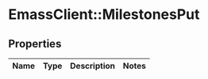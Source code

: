 # EmassClient::MilestonesPut

## Properties
Name | Type | Description | Notes
------------ | ------------- | ------------- | -------------

